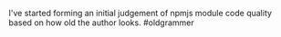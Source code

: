 I've started forming an initial judgement of npmjs module code quality based on how old the author looks. #oldgrammer